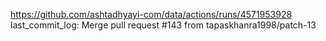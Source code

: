 https://github.com/ashtadhyayi-com/data/actions/runs/4571953928
last_commit_log: Merge pull request #143 from tapaskhanra1998/patch-13